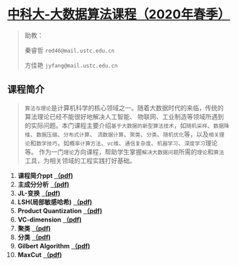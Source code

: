 # [中科大-大数据算法课程（2020年春季）](http://staff.ustc.edu.cn/~huding/data%20course.html)

> 助教：
>
> 秦睿哲 `red46@mail.ustc.edu.cn` 
>
> 方佳艳 `jyfang@mail.ustc.edu.cn`

## 课程简介

> `算法与理论`是计算机科学的核心领域之一。随着大数据时代的来临，传统的算法理论已经不能很好地解决人工智能、 物联网、工业制造等领域所遇到的实际问题。本门课程主要介绍`基于大数据的新型算法技术`，如`随机采样`、`数据降维`、`数据压缩`、`分布式计算`、 `流数据计算`、`聚类`、`分类`、`随机优化`等，以及`相关理论`和`数学技巧`，如`概率计算方法`、`vc维`、`通信复杂度`、`机器学习`、`深度学习`理论等。 作为一门`理论`方向课程，帮助学生掌握`解决大数据问题`所需的`理论`和`算法`工具，为相关领域的工程实践打好基础。

1. **课程简介ppt** [**（pdf)**](http://staff.ustc.edu.cn/~huding/data_pdf/introduction.pdf)
2. **主成分分析** [**（pdf)**](http://staff.ustc.edu.cn/~huding/data_pdf/pca.pdf)
3. **JL-变换** [**（pdf)**](http://staff.ustc.edu.cn/~huding/data_pdf/jl.pdf)
4. **LSH(局部敏感哈希)** [**（pdf)**](http://staff.ustc.edu.cn/~huding/data_pdf/LSH.pdf)
5. **Product Quantization** [**（pdf)**](http://staff.ustc.edu.cn/~huding/data_pdf/ProductQuantization.pdf)
6. **VC-dimension** [**（pdf)**](http://staff.ustc.edu.cn/~huding/data_pdf/VC-dimension.pdf)
7. **聚类** [**（pdf)**](http://staff.ustc.edu.cn/~huding/data_pdf/聚类.pdf)
8. **分类** [**（pdf)**](http://staff.ustc.edu.cn/~huding/data_pdf/Classification.pdf)
9. **Gilbert Algorithm** [**（pdf)**](http://staff.ustc.edu.cn/~huding/data_pdf/GilbertAlgorithm.pdf)
10. **MaxCut** [**（pdf)**](http://staff.ustc.edu.cn/~huding/data_pdf/MaxCut.pdf)
